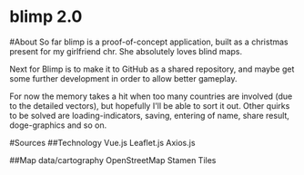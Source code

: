 blimp 2.0
=====

#About
So far blimp is a proof-of-concept application, built as a christmas present for my girlfriend chr. She absolutely loves blind maps. 

Next for Blimp is to make it to GitHub as a shared repository, and maybe get some further development in order to allow better gameplay.

For now the memory takes a hit when too many countries are involved (due to the detailed vectors), but hopefully I'll be able to sort it out. Other quirks to be solved are loading-indicators, saving, entering of name, share result, doge-graphics and so on.

#Sources
##Technology
Vue.js
Leaflet.js
Axios.js

##Map data/cartography
OpenStreetMap
Stamen Tiles




